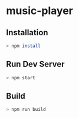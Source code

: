 # music-player

## Installation
```bash
> npm install
```
## Run Dev Server
```bash
> npm start
```
## Build
```bash
> npm run build
```

